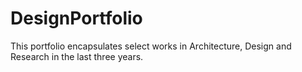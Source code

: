 # DesignPortfolio
This portfolio encapsulates select works in Architecture, Design and Research in the last three years.
